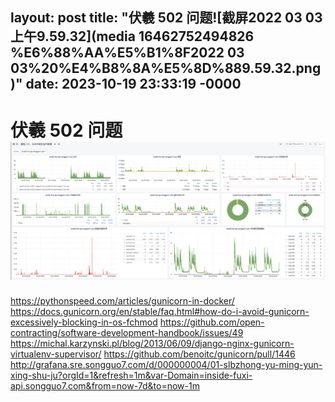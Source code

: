 layout: post
title: "伏羲 502 问题![截屏2022 03 03 上午9.59.32](media 16462752494826 %E6%88%AA%E5%B1%8F2022 03 03%20%E4%B8%8A%E5%8D%889.59.32.png)"
date: 2023-10-19 23:33:19 -0000
---

# 伏羲 502 问题![截屏2022-03-03 上午9.59.32](media/16462752494826/%E6%88%AA%E5%B1%8F2022-03-03%20%E4%B8%8A%E5%8D%889.59.32.png)

https://pythonspeed.com/articles/gunicorn-in-docker/
https://docs.gunicorn.org/en/stable/faq.html#how-do-i-avoid-gunicorn-excessively-blocking-in-os-fchmod
https://github.com/open-contracting/software-development-handbook/issues/49
https://michal.karzynski.pl/blog/2013/06/09/django-nginx-gunicorn-virtualenv-supervisor/
https://github.com/benoitc/gunicorn/pull/1446
http://grafana.sre.songguo7.com/d/000000004/01-slbzhong-yu-ming-yun-xing-shu-ju?orgId=1&refresh=1m&var-Domain=inside-fuxi-api.songguo7.com&from=now-7d&to=now-1m